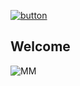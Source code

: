 [![button](http://www.presentationpro.com/images/product/medium/slide/PPP_CGENE_LT3_Presentation-PowerPoint-Slide-Graphic_Push_Button_Up.jpg)](https://www.spiegel.de)

## Welcome
![MM](https://github.com/maxim-mai/maxim-mai.github.io/images/pic-mm.jpg)
